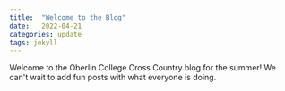 ```yaml
---
title:  "Welcome to the Blog"
date:   2022-04-21
categories: update
tags: jekyll
---
```


Welcome to the Oberlin College Cross Country blog for the summer! We can't wait to add fun posts with what everyone is doing.